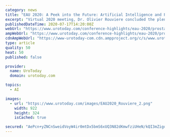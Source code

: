 ```yaml
---
category: news
title: "EAU 2020: A Peek into the Future: Artificial Intelligence and Prostate Cancer Imaging"
excerpt: "Virtual 2020 meeting, Dr. Olivier Rouviere concluded the plenary session on modern prostate cancer imaging in daily practice by discussing the impact of artificial intelligence and prostate cancer imaging."
publishedDateTime: 2020-07-17T14:20:00Z
webUrl: "https://www.urotoday.com/conference-highlights/eau-2020/prostate-cancer/123031-eau-2020-a-peek-into-the-future-artificial-intelligence-and-prostate-cancer-imaging.html"
ampWebUrl: "https://www.urotoday.com/conference-highlights/eau-2020/prostate-cancer/123031-eau-2020-a-peek-into-the-future-artificial-intelligence-and-prostate-cancer-imaging.amp.html"
cdnAmpWebUrl: "https://www-urotoday-com.cdn.ampproject.org/c/s/www.urotoday.com/conference-highlights/eau-2020/prostate-cancer/123031-eau-2020-a-peek-into-the-future-artificial-intelligence-and-prostate-cancer-imaging.amp.html"
type: article
quality: 50
heat: 50
published: false

provider:
  name: UroToday
  domain: urotoday.com

topics:
  - AI

images:
  - url: "https://www.urotoday.com/images/EAU2020_Rouviere_2.png"
    width: 922
    height: 324
    isCached: true

secured: "AePcn+yZNCnSweidVoyW4ir0mtDx5bmS6xUQ3N82dKmwfziUHeN/kQI3mZigdc0D2nZ/Cl20ASP34UkmZYlRi4/Nf9Z4ZkRT8o0LKk1Hqy+CSeDjuaE4WEP+RjNeJwX7kQDEhAKRsDcBaSRFnBfcWSIrLfciUj0CEPjAKd+oE9eBLvfPRJiwFBJvtYWkMEoAv6TQUb7nE0c6mwPKc27YD05WyOPyo1cIbJzgGi3QplCOF93lxp1GjEGnaVK0IkmW9XxIbXvKRo8D/k8pofqzxDabxF+ygMwAPuVekBp4dSPTdo8hI8rcS147WK2KbdwIDLfvp3TuAAWGqu8WvYs8fg==;8A0XhTkUWjEuRG/1+qBZPg=="
---
```


